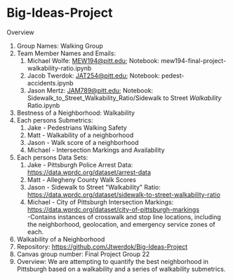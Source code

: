 # Big-Ideas-Project

Overview
1. Group Names: Walking Group
2. Team Member Names and Emails:
    1. Michael Wolfe: MEW194@pitt.edu; Notebook: mew194-final-project-walkability-ratio.ipynb
    2. Jacob Twerdok: JAT254@pitt.edu; Notebook: pedest-accidents.ipynb
    3. Jason Mertz: JAM789@pitt.edu; Notebook: Sidewalk_to_Street_Walkability_Ratio/Sidewalk to Street _Walkability_ Ratio.ipynb
3. Bestness of a Neighborhood: Walkability
4. Each persons Submetrics:
    1. Jake - Pedestrians Walking Safety
    2. Matt - Walkability of a neighborhood
    3. Jason - Walk score of a neighborhood
    4. Michael - Intersection Markings and Availability
5. Each persons Data Sets:
    1. Jake - Pittsburgh Police Arrest Data: https://data.wprdc.org/dataset/arrest-data
    2. Matt - Allegheny County Walk Scores
    3. Jason - Sidewalk to Street "Walkability" Ratio: https://data.wprdc.org/dataset/sidewalk-to-street-walkability-ratio
    4. Michael - City of Pittsburgh Intersection Markings: https://data.wprdc.org/dataset/city-of-pittsburgh-markings
        <br/> -Contains instances of crosswalk and stop line locations, including the neighborhood, geolocation, and emergency service zones of each.
6. Walkability of a Neighborhood
7. Repository: 
    https://github.com/Jtwerdok/Big-Ideas-Project
8. Canvas group number: Final Project Group 22
9. Overview: We are attempting to quantify the best neighborhood in Pittsburgh based on a walkability and a series of walkability submetrics.
